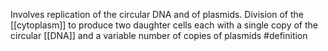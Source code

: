 Involves replication of the circular DNA and of plasmids. Division of the [[cytoplasm]] to produce two daughter cells each with a single copy of the circular [[DNA]] and a variable number of copies of plasmids
#definition